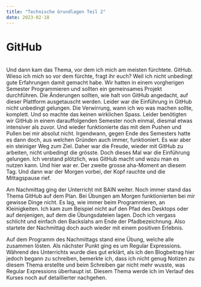```yaml
---
title: "Technische Grundlagen Teil 2"
date: 2023-02-18
---
```


# GitHub  
<br>
Und dann kam das Thema, vor dem ich mich am meisten fürchtete. GitHub. Wieso ich mich so vor dem fürchte, fragt ihr euch? Weil ich nicht unbedingt gute 
Erfahrungen damit gemacht habe. Wir hatten in einem vorgherigen Semester Programmieren und sollten ein gemeinsames Projekt durchführen. Die Änderungen sollten, wie
halt von GitHub angedacht, auf dieser Plattform ausgetauscht werden. Leider war die Einführung in GitHub nicht unbedingt gelungen. Die Verwirrung, wann ich wo was
machen sollte, komplett. Und so machte das keinen wirklichen Spass. Leider benötigten wir GitHub in einem darauffolgenden Semester noch einmal, diesmal etwas 
intensiver als zuvor. Und wieder funktionierte das mit dem Pushen und Pullen bei mir absolut nicht. Irgendwann, gegen Ende des Semesters hatte es dann doch, aus 
welchen Gründen auch immer, funktioniert. Es war aber ein steiniger Weg zum Ziel. Daher war die Freude, wieder mit GitHub zu arbeiten, nicht unbedingt die grösste.
Doch dieses Mal war die Einführung gelungen. Ich verstand plötzlich, was GitHub macht und wozu man es nutzen kann. Und hier war er. Der zweite grosse aha-Moment an
diesem Tag. 
Und dann war der Morgen vorbei, der Kopf rauchte und die Mittagspause rief.

Am Nachmittag ging der Unterricht mit BAIN weiter. Noch immer stand das Thema GitHub auf dem Plan. Bei Übungen am Morgen funktionierten bei mir gewisse Dinge
nicht. Es lag, wie immer beim Programmieren, an Kleinigkeiten. Ich kam zum Beispiel nicht auf den Pfad des Desktops oder auf denjenigen, auf dem die Übungsdateien 
lagen. Doch ich vergass schlicht und einfach den Backslahs am Ende der Pfadbezeichnung.
Also startete der Nachmittag doch auch wieder mit einem positiven Erlebnis.

Auf dem Programm des Nachmittags stand eine Übung, welche alle zusammen lösten. 
Als nächster Punkt ging es um Regular Expressions. Während des Unterrichts wurde dies gut erklärt, als ich den Blogbeitrag hier jedoch begann zu schreiben,
bemerkte ich, dass ich nicht genug Notizen zu diesem Thema erstellte und beim Schreiben gar nicht mehr wusste, was Regular Expressions überhaupt ist. Diesem Thema 
werde ich im Verlauf des Kurses noch auf detaillierter nachgehen.
